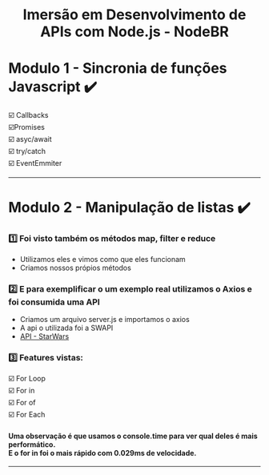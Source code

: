 <h1 align="center">Imersão em Desenvolvimento de APIs com Node.js - NodeBR</h1>

# Modulo 1 - Sincronia de funções Javascript :heavy_check_mark:
:ballot_box_with_check: Callbacks<br>
:ballot_box_with_check:Promises<br>
:ballot_box_with_check: asyc/await<br>
:ballot_box_with_check: try/catch<br>
:ballot_box_with_check: EventEmmiter<br>
<hr>

# Modulo 2 - Manipulação de listas :heavy_check_mark:
### :one: Foi visto também os métodos map, filter e reduce
- Utilizamos eles e vimos como que eles funcionam
- Criamos nossos própios métodos
### :two: E para exemplificar o um exemplo real utilizamos o Axios e foi consumida uma API 
- Criamos um arquivo server.js e importamos o axios
- A api o utilizada foi a SWAPI
- [API - StarWars](https://swapi.dev/)

### :three: Features vistas:
:ballot_box_with_check: For Loop<br>
:ballot_box_with_check: For in<br>
:ballot_box_with_check: For of<br>
:ballot_box_with_check: For Each
#### Uma observação é que usamos o console.time para ver qual deles é mais performático.<br>E o for in foi o mais rápido com 0.029ms de velocidade.
<hr>
